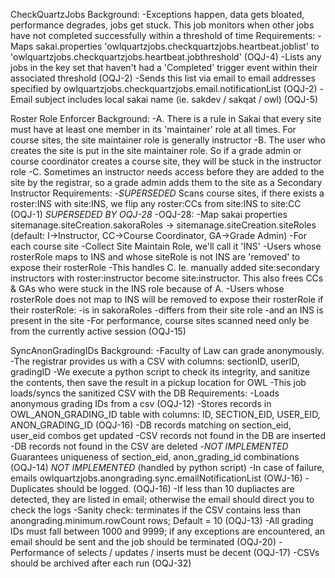CheckQuartzJobs
	Background:
		-Exceptions happen, data gets bloated, performance degrades, jobs get stuck. This job monitors when other jobs have not completed successfully within a threshold of time
	Requirements:
		-Maps sakai.properties 'owlquartzjobs.checkquartzjobs.heartbeat.joblist' to 'owlquartzjobs.checkquartzjobs.heartbeat.jobthreshold' (OQJ-4)
		-Lists any jobs in the key set that haven't had a 'Completed' trigger event within their associated threshold (OQJ-2)
		-Sends this list via email to email addresses specified by owlquartzjobs.checkquartzjobs.email.notificationList (OQJ-2)
			-Email subject includes local sakai name (ie. sakdev / sakqat / owl) (OQJ-5)

Roster Role Enforcer
	Background:
		-A. There is a rule in Sakai that every site must have at least one member in its 'maintainer' role at all times. For course sites, the site maintainer role is generally instructor
		-B. The user who creates the site is put in the site maintainer role. So if a grade admin or course coordinator creates a course site, they will be stuck in the instructor role
		-C. Sometimes an instructor needs access before they are added to the site by the registrar, so a grade admin adds them to the site as a Secondary Instructor
	Requirements:
		-*SUPERSEDED* Scans course sites, if there exists a roster:INS with site:INS, we flip any roster:CCs from site:INS to site:CC (OQJ-1) *SUPERSEDED BY OQJ-28*
		-OQJ-28:
			-Map sakai properties sitemanage.siteCreation.sakoraRoles -> sitemanage.siteCreation.siteRoles (default: I->Instructor, CC->Course Coordinator, GA->Grade Admin)
			-For each course site
				-Collect Site Maintain Role, we'll call it 'INS'
				-Users whose rosterRole maps to INS and whose siteRole is not INS are 'removed' to expose their rosterRole
					-This handles C. Ie. manually added site:secondary instructors with roster:instructor become site:instructor. This also frees CCs & GAs who were stuck in the INS role because of A.
				-Users whose rosterRole does not map to INS will be removed to expose their rosterRole if their rosterRole:
					-is in sakoraRoles
					-differs from their site role
					-and an INS is present in the site
		-For performance, course sites scanned need only be from the currently active session (OQJ-15)

SyncAnonGradingIDs
	Background:
		-Faculty of Law can grade anonymously.
		-The registrar provides us with a CSV with columns: sectionID, userID, gradingID
		-We execute a python script to check its integrity, and sanitize the contents, then save the result in a pickup location for OWL
		-This job loads/syncs the sanitized CSV with the DB
	Requirements:
		-Loads anonymous grading IDs from a csv (OQJ-12)
		-Stores records in OWL_ANON_GRADING_ID table with columns: ID, SECTION_EID, USER_EID, ANON_GRADING_ID (OQJ-16)
			-DB records matching on section_eid, user_eid combos get updated
			-CSV records not found in the DB are inserted
			-DB records not found in the CSV are deleted
		-*NOT IMPLEMENTED* Guarantees uniqueness of section_eid, anon_grading_id combinations (OQJ-14) *NOT IMPLEMENTED* (handled by python script)
		-In case of failure, emails owlquartzjobs.anongrading.sync.emailNotificationList (OWJ-16)
		-Duplicates should be logged.  (OQJ-16)
			-If less than 10 dupliactes are detected, they are listed in email; otherwise the email should direct you to check the logs 
		-Sanity check: terminates if the CSV contains less than anongrading.minimum.rowCount rows; Default = 10 (OQJ-13)
		-All grading IDs must fall between 1000 and 9999; if any exceptions are encountered, an email should be sent and the job should be terminated (OQJ-20)
		-Performance of selects / updates / inserts must be decent (OQJ-17)
		-CSVs should be archived after each run (OQJ-32)

